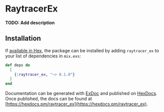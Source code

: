# RaytracerEx

**TODO: Add description**

## Installation

If [available in Hex](https://hex.pm/docs/publish), the package can be installed
by adding `raytracer_ex` to your list of dependencies in `mix.exs`:

```elixir
def deps do
  [
    {:raytracer_ex, "~> 0.1.0"}
  ]
end
```

Documentation can be generated with [ExDoc](https://github.com/elixir-lang/ex_doc)
and published on [HexDocs](https://hexdocs.pm). Once published, the docs can
be found at [https://hexdocs.pm/raytracer_ex](https://hexdocs.pm/raytracer_ex).

